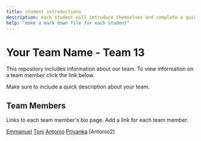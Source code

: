 ```yaml
---
title: student introductions
description: each student will introduce themselves and complete a quick bio
help: "make a mark down file for each student"
---
```


# Your Team Name - Team 13

This repository includes information about our team. To view information on a team member click the link below.

Make sure to include a quick description about your team.

## Team Members

Links to each team member's bio page. Add a link for each team member.

[Emmanuel](/emmanuel.md)
[Toni](/toni.md)
[Antonio](/antonio.md)
[Priyanka](/priyanka.md)
[Antonio2]
